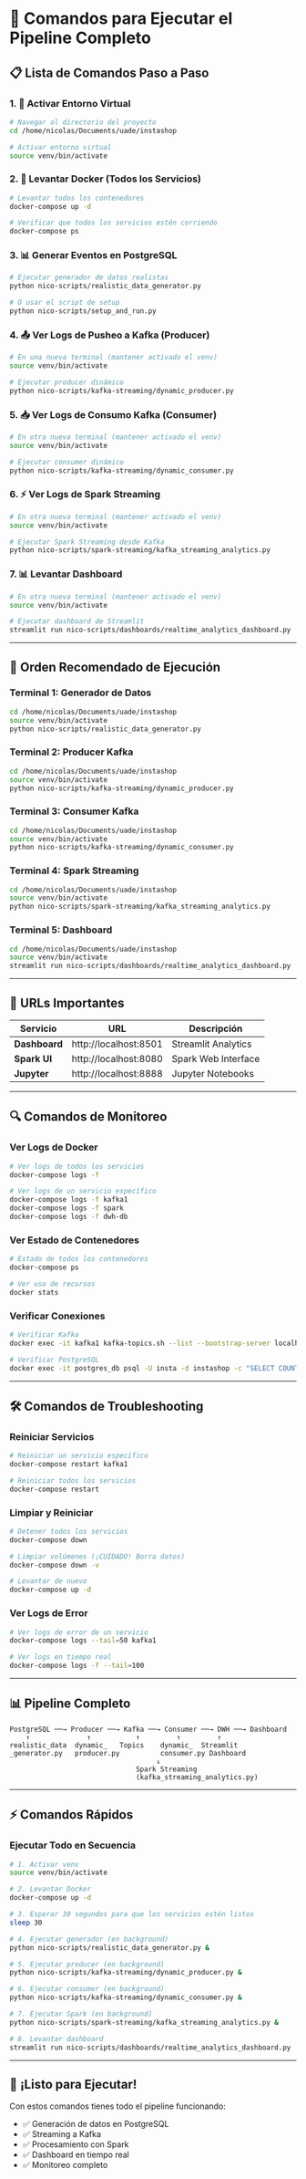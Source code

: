 # 🚀 Comandos para Ejecutar el Pipeline Completo

## 📋 Lista de Comandos Paso a Paso

### **1. 🐍 Activar Entorno Virtual**
```bash
# Navegar al directorio del proyecto
cd /home/nicolas/Documents/uade/instashop

# Activar entorno virtual
source venv/bin/activate
```

### **2. 🐳 Levantar Docker (Todos los Servicios)**
```bash
# Levantar todos los contenedores
docker-compose up -d

# Verificar que todos los servicios estén corriendo
docker-compose ps
```

### **3. 📊 Generar Eventos en PostgreSQL**
```bash
# Ejecutar generador de datos realistas
python nico-scripts/realistic_data_generator.py

# O usar el script de setup
python nico-scripts/setup_and_run.py
```

### **4. 📤 Ver Logs de Pusheo a Kafka (Producer)**
```bash
# En una nueva terminal (mantener activado el venv)
source venv/bin/activate

# Ejecutar producer dinámico
python nico-scripts/kafka-streaming/dynamic_producer.py
```

### **5. 📥 Ver Logs de Consumo Kafka (Consumer)**
```bash
# En otra nueva terminal (mantener activado el venv)
source venv/bin/activate

# Ejecutar consumer dinámico
python nico-scripts/kafka-streaming/dynamic_consumer.py
```

### **6. ⚡ Ver Logs de Spark Streaming**
```bash
# En otra nueva terminal (mantener activado el venv)
source venv/bin/activate

# Ejecutar Spark Streaming desde Kafka
python nico-scripts/spark-streaming/kafka_streaming_analytics.py
```

### **7. 📊 Levantar Dashboard**
```bash
# En otra nueva terminal (mantener activado el venv)
source venv/bin/activate

# Ejecutar dashboard de Streamlit
streamlit run nico-scripts/dashboards/realtime_analytics_dashboard.py
```

---

## 🔄 Orden Recomendado de Ejecución

### **Terminal 1: Generador de Datos**
```bash
cd /home/nicolas/Documents/uade/instashop
source venv/bin/activate
python nico-scripts/realistic_data_generator.py
```

### **Terminal 2: Producer Kafka**
```bash
cd /home/nicolas/Documents/uade/instashop
source venv/bin/activate
python nico-scripts/kafka-streaming/dynamic_producer.py
```

### **Terminal 3: Consumer Kafka**
```bash
cd /home/nicolas/Documents/uade/instashop
source venv/bin/activate
python nico-scripts/kafka-streaming/dynamic_consumer.py
```

### **Terminal 4: Spark Streaming**
```bash
cd /home/nicolas/Documents/uade/instashop
source venv/bin/activate
python nico-scripts/spark-streaming/kafka_streaming_analytics.py
```

### **Terminal 5: Dashboard**
```bash
cd /home/nicolas/Documents/uade/instashop
source venv/bin/activate
streamlit run nico-scripts/dashboards/realtime_analytics_dashboard.py
```

---

## 🎯 URLs Importantes

| Servicio | URL | Descripción |
|----------|-----|-------------|
| **Dashboard** | http://localhost:8501 | Streamlit Analytics |
| **Spark UI** | http://localhost:8080 | Spark Web Interface |
| **Jupyter** | http://localhost:8888 | Jupyter Notebooks |

---

## 🔍 Comandos de Monitoreo

### **Ver Logs de Docker**
```bash
# Ver logs de todos los servicios
docker-compose logs -f

# Ver logs de un servicio específico
docker-compose logs -f kafka1
docker-compose logs -f spark
docker-compose logs -f dwh-db
```

### **Ver Estado de Contenedores**
```bash
# Estado de todos los contenedores
docker-compose ps

# Ver uso de recursos
docker stats
```

### **Verificar Conexiones**
```bash
# Verificar Kafka
docker exec -it kafka1 kafka-topics.sh --list --bootstrap-server localhost:9092

# Verificar PostgreSQL
docker exec -it postgres_db psql -U insta -d instashop -c "SELECT COUNT(*) FROM Transaction;"
```

---

## 🛠️ Comandos de Troubleshooting

### **Reiniciar Servicios**
```bash
# Reiniciar un servicio específico
docker-compose restart kafka1

# Reiniciar todos los servicios
docker-compose restart
```

### **Limpiar y Reiniciar**
```bash
# Detener todos los servicios
docker-compose down

# Limpiar volúmenes (¡CUIDADO! Borra datos)
docker-compose down -v

# Levantar de nuevo
docker-compose up -d
```

### **Ver Logs de Error**
```bash
# Ver logs de error de un servicio
docker-compose logs --tail=50 kafka1

# Ver logs en tiempo real
docker-compose logs -f --tail=100
```

---

## 📊 Pipeline Completo

```
PostgreSQL ──→ Producer ──→ Kafka ──→ Consumer ──→ DWH ──→ Dashboard
    ↑              ↑           ↑         ↑         ↑
realistic_data  dynamic_   Topics    dynamic_  Streamlit
_generator.py   producer.py          consumer.py Dashboard
                                    ↓
                               Spark Streaming
                               (kafka_streaming_analytics.py)
```

---

## ⚡ Comandos Rápidos

### **Ejecutar Todo en Secuencia**
```bash
# 1. Activar venv
source venv/bin/activate

# 2. Levantar Docker
docker-compose up -d

# 3. Esperar 30 segundos para que los servicios estén listos
sleep 30

# 4. Ejecutar generador (en background)
python nico-scripts/realistic_data_generator.py &

# 5. Ejecutar producer (en background)
python nico-scripts/kafka-streaming/dynamic_producer.py &

# 6. Ejecutar consumer (en background)
python nico-scripts/kafka-streaming/dynamic_consumer.py &

# 7. Ejecutar Spark (en background)
python nico-scripts/spark-streaming/kafka_streaming_analytics.py &

# 8. Levantar dashboard
streamlit run nico-scripts/dashboards/realtime_analytics_dashboard.py
```

---

## 🎉 ¡Listo para Ejecutar!

Con estos comandos tienes todo el pipeline funcionando:
- ✅ Generación de datos en PostgreSQL
- ✅ Streaming a Kafka
- ✅ Procesamiento con Spark
- ✅ Dashboard en tiempo real
- ✅ Monitoreo completo
